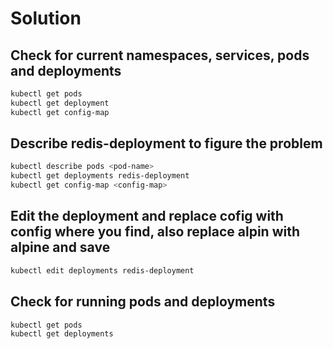 # Solution

## Check for current namespaces, services, pods and deployments

```bash
kubectl get pods
kubectl get deployment
kubectl get config-map
```

## Describe redis-deployment to figure the problem

```bash
kubectl describe pods <pod-name>
kubectl get deployments redis-deployment
kubectl get config-map <config-map>
```

## Edit the deployment and replace cofig with config where you find, also replace alpin with alpine and save

```bash
kubectl edit deployments redis-deployment
```

## Check for running pods and deployments

```bash
kubectl get pods
kubectl get deployments

```
